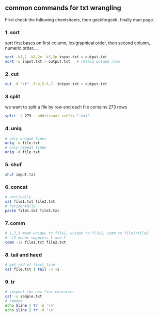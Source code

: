 ## common commands for txt wrangling

First check the following cheetsheets, then geekforgeek, finally man page.

### 1. sort

sort first bases on first column, lexigraphical order, then second column, numeric order....
```bash
sort -k1,1 -k2,2n -k3,3n input.txt > output.txt
sort -u input.txt > output.txt   # retain unique rows
```

### 2. cut

```bash
cut -d "\t" -f-4,5-5,7- intput.txt > output.txt
```


### 3.split
we want to split a file by row and each file contains 273 rows
```bash
split -l 273 --additional-suffix ".txt"
```

### 4. uniq
```bash
# only unique lines
uniq -u file.txt
# only repeat lines
uniq -d file.txt
```

### 5. shuf
```bash
shuf input.txt
```

### 6. concat
```bash
# vertically
cat file1.txt file2.txt
# horizontally
paste file1.txt file2.txt
```

### 7. comm
```bash
# 1,2,3 mean unique to file1, unique to file2, comm to file1+file2
# -12 means suppress 1 and 2
comm -12 file1.txt file2.txt
```

### 8. tail and haed
```bash
# get rid of first line
cat file.txt | tail -n +2   
```

### 9. tr

```bash
# inspect the new line character
cat -v sample.txt 
# remove
echo $line | tr -d '\n'
echo $line | tr -d '\r'
```









